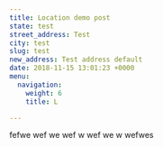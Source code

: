 ```yaml
---
title: Location demo post
state: test
street_address: Test
city: test
slug: test
new_address: Test address default
date: 2018-11-15 13:01:23 +0000
menu:
  navigation:
    weight: 6
    title: L

---
```

fefwe wef we wef w wef we w wefwes